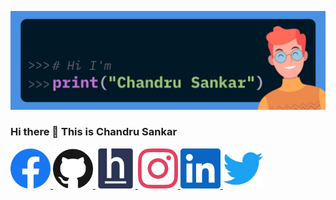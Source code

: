 ![](https://raw.githubusercontent.com/ChandruSankar/ChandruSankar/master/Readme_Profile.jpg)

### Hi there 👋 This is Chandru Sankar 

<a href="https://www.facebook.com/chanesc99/">
  <img src="https://raw.githubusercontent.com/ChandruSankar/ChandruSankar/master/assets/facebook.svg" width="64" height="64">
</a>

<a href="https://github.com/ChandruSankar">
  <img src="https://raw.githubusercontent.com/ChandruSankar/ChandruSankar/master/assets/github.svg" width="64" height="64">
</a>

<a href="https://www.hackerearth.com/@escchandru">
  <img src="https://raw.githubusercontent.com/ChandruSankar/ChandruSankar/master/assets/hackerearth.svg" width="64" height="64">
</a>

<a href="https://www.instagram.com/escchandru/">
  <img src="https://raw.githubusercontent.com/ChandruSankar/ChandruSankar/master/assets/instagram.svg" width="64" height="64">
</a>

<a href="https://github.com/bharathmsd7">
  <img src="https://raw.githubusercontent.com/ChandruSankar/ChandruSankar/master/assets/linkedin.svg" width="64" height="64">
</a>

<a href="https://twitter.com/escchandru">
  <img src="https://raw.githubusercontent.com/ChandruSankar/ChandruSankar/master/assets/twitter.svg" width="64" height="64">
</a>










